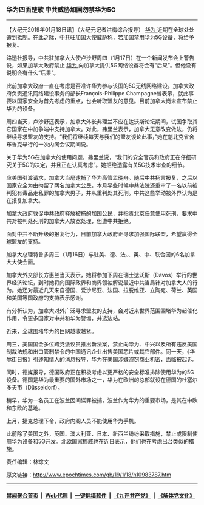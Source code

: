 ### 华为四面楚歌 中共威胁加国勿禁华为5G
------------------------

<p>
 【大纪元2019年01月18日讯】（大纪元记者洪梅综合报导）
 <a href="http://www.epochtimes.com/gb/tag/%E5%8D%8E%E4%B8%BA.html">
  华为
 </a>
 近期在全球处处遭到抵制。在此之际，中共驻加国大使威胁称，若加国禁用华为5G设备，将给予报复。
</p>
<p>
 路透社报导，中共驻加拿大大使卢沙野周四（1月17日）在一个新闻发布会上警告说，如果加拿大政府禁止
 <a href="http://www.epochtimes.com/gb/tag/%E5%8D%8E%E4%B8%BA.html">
  华为
 </a>
 向加拿大提供5G网络设备将会有“后果”。但他没有说明会有什么“后果”。
</p>
<p>
 此前加拿大政府一直在考虑是否准许华为参与该国的5G无线网络建设。加拿大政府负责通讯网络建设事务的部长Franç​ois-Philippe Champagne曾表示，就此事要以国家安全为首先考虑的重点，也会听取盟友的意见。目前加拿大尚未宣布禁止华为的设备。
</p>
<p>
 周四当天，卢沙野还表示，加拿大外长弗理兰不应在达沃斯论坛期间，试图争取其它国家在中加争端中支持加拿大。对此，弗里兰表示，加拿大无意改变做法，仍将继续寻求盟友的支持。“我们将继续每天与我们的盟友谈论此事，”她在魁北克省舍布鲁克举行的一次内阁会议期间说。
</p>
<p>
 关于华为5G在加拿大的使用问题，弗里兰说，“我们的安全官员和政府正在仔细研究关于5G的决定，并且正在认真考虑”。她拒绝透露有关5G技术审查的细节。
</p>
<p>
 应美国引渡请求，加拿大当局逮捕了华为高管孟晚舟。随后中共扬言报复，之后以国家安全为由拘留了两名加拿大公民，本月早些时候中共法院还重审了一名以前被判犯有毒品走私罪的加拿大男子，并从重判处其死刑。中共这些举动被外界认为是在报复加拿大。
</p>
<p>
 加拿大政府敦促中共政府释放被捕的加国公民，并指责北京任意使用死刑，要求中共对被判处死刑的加拿大人放宽处理，但遭中共拒绝。
</p>
<p>
 面对中共不断升级的报复行为，目前加拿大政府正寻求加强国际联盟，希望赢得全球盟友的支持。
</p>
<p>
 加拿大总理特鲁多周三（1月16日）与驻美、德、法、、英、中、联合国的6名加拿大大使会面。
</p>
<p>
 加拿大外交部长方惠兰当天表示，她将参加下周在瑞士达沃斯（Davos）举行的世界经济论坛，到时她将向国际政界和商界领袖解说最近中共当局针对加拿大人的行为。她还对最近几天来自德国、爱沙尼亚、法国、拉脱维亚、立陶宛、荷兰、英国和美国等国政府的支持表示感谢。
</p>
<p>
 有分析认为，加拿大对外广泛寻求盟友的支持，会对近来世界范围围堵华为起催化作用，令更多国家对中共和华为警惕，并选边站。
</p>
<p>
 近来，全球围堵华为的巨网越收越紧。
</p>
<p>
 周三，美国国会多位跨党派议员推出新法案，禁止向华为、中兴以及所有违反美国制裁法规和出口管制禁令的中国通讯企业出售美国芯片或其它部件。同一天，《华尔街日报》引述知情人的消息报导，华为在美国涉嫌盗窃商业机密，面临被起诉。
</p>
<p>
 同时，德媒报导，德国政府正在积极考虑以更严格的安全标准排除使用华为的5G设备。德国是华为最重要的国外市场之一，华为在欧洲的总部就设在德国的杜塞尔多夫市（Düsseldorf）。
</p>
<p>
 稍早，华为一名员工在波兰因间谍罪被捕，波兰作为华为的重要市场，是其在中欧和东欧的基地。
</p>
<p>
 上月，捷克总理下令，政府内阁人员不能使用华为手机。
</p>
<p>
 此前除了美国之外，英国、澳大利亚、日本、新西兰纷纷采取措施，禁止或限制使用华为设备和5G开发。北欧国家挪威也在近日表示，他们也在考虑出台类似的措施。
</p>
<p>
 责任编辑：林琮文
</p>
<p>
</p>
<p>
</p>

原文链接：http://www.epochtimes.com/gb/19/1/18/n10983787.htm


------------------------
#### [禁闻聚合首页](https://github.com/gfw-breaker/banned-news/blob/master/README.md) &nbsp;|&nbsp; [Web代理](https://github.com/gfw-breaker/open-proxy/blob/master/README.md) &nbsp;|&nbsp; [一键翻墙软件](https://github.com/gfw-breaker/nogfw/blob/master/README.md) &nbsp;|&nbsp; [《九评共产党》](https://github.com/gfw-breaker/9ping.md/blob/master/README.md#九评之一评共产党是什么) &nbsp;|&nbsp; [《解体党文化》](https://github.com/gfw-breaker/jtdwh.md/blob/master/README.md#绪论)